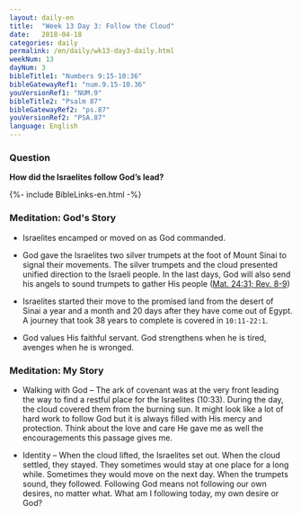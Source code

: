 ```yaml
---
layout: daily-en
title:  "Week 13 Day 3: Follow the Cloud"
date:   2018-04-18
categories: daily
permalink: /en/daily/wk13-day3-daily.html
weekNum: 13
dayNum: 3
bibleTitle1: "Numbers 9:15-10:36"
bibleGatewayRef1: "num.9.15-10.36"
youVersionRef1: "NUM.9"
bibleTitle2: "Psalm 87"
bibleGatewayRef2: "ps.87"
youVersionRef2: "PSA.87"
language: English
---
```


### Question
**How did the Israelites follow God’s lead?**

{%- include BibleLinks-en.html -%}

### Meditation: God's Story 
+ Israelites encamped or moved on as God commanded.

+ God gave the Israelites two silver trumpets at the foot of Mount Sinai to signal their
movements. The silver trumpets and the cloud presented unified direction to the Israeli people.
In the last days, God will also send his angels to sound trumpets to gather His people ([Mat.
24:31; Rev. 8-9](https://www.biblegateway.com/passage/?search=Mat.+24%3A31%3B+Rev.+8-9&amp;version=NIV))

+ Israelites started their move to the promised land from the desert of Sinai a year and a month
and 20 days after they have come out of Egypt. A journey that took 38 years to complete is
covered in `10:11-22:1`.

+ God values His faithful servant. God strengthens when he is tired, avenges when he is wronged.

### Meditation: My Story
+ Walking with God – The ark of covenant was at the very front leading the way to find a restful
place for the Israelites (10:33). During the day, the cloud covered them from the burning sun. It
might look like a lot of hard work to follow God but it is always filled with His mercy and
protection. Think about the love and care He gave me as well the encouragements this passage
gives me.

+ Identity – When the cloud lifted, the Israelites set out. When the cloud settled, they stayed.
They sometimes would stay at one place for a long while. Sometimes they would move on the
next day. When the trumpets sound, they followed. Following God means not following our own
desires, no matter what. What am I following today, my own desire or God?

